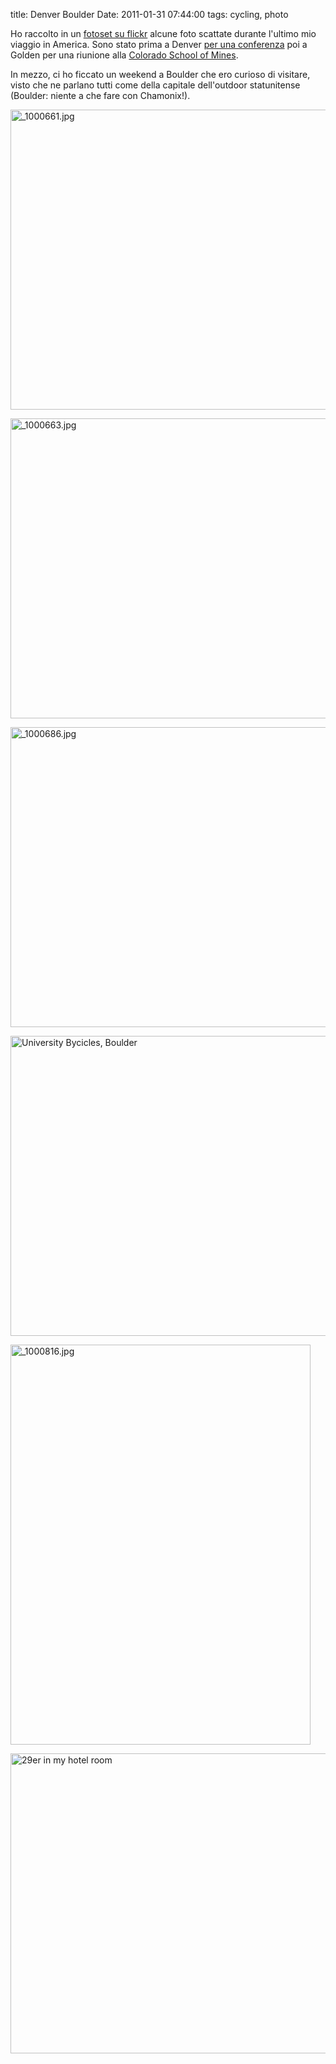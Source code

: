 title: Denver Boulder
Date: 2011-01-31 07:44:00
tags: cycling, photo
 

Ho raccolto in un [fotoset su flickr](http://www.flickr.com/photos/aadm/sets/72157625939538354/with/5401468735/) alcune foto scattate durante l'ultimo mio viaggio in America. Sono stato prima a Denver [per una conferenza](http://www.seg.org/events/annual-meeting/denver2010/annual-mtg-intl-showcase) poi a Golden per una riunione alla [Colorado School of Mines](http://crusher.mines.edu/).  
  
In mezzo, ci ho ficcato un weekend a Boulder che ero curioso di visitare, visto che ne parlano tutti come della capitale dell'outdoor statunitense (Boulder: niente a che fare con Chamonix!).  
  
<a href="http://www.flickr.com/photos/aadm/5401956486/" title="_1000661.jpg by aadm, on Flickr"><img src="http://farm6.staticflickr.com/5172/5401956486_484f0e65c1_z.jpg" width="640" height="480" alt="_1000661.jpg"></a>

<a href="http://www.flickr.com/photos/aadm/5401362155/" title="_1000663.jpg by aadm, on Flickr"><img src="http://farm6.staticflickr.com/5294/5401362155_b4981e47f5_z.jpg" width="640" height="480" alt="_1000663.jpg"></a>

<a href="http://www.flickr.com/photos/aadm/5401375637/" title="_1000686.jpg by aadm, on Flickr"><img src="http://farm6.staticflickr.com/5095/5401375637_b1dd6a4e70_z.jpg" width="640" height="480" alt="_1000686.jpg"></a>

<a href="http://www.flickr.com/photos/aadm/5401440243/" title="University Bycicles, Boulder by aadm, on Flickr"><img src="http://farm6.staticflickr.com/5252/5401440243_68c16e70cf_z.jpg" width="640" height="480" alt="University Bycicles, Boulder"></a>

<a href="http://www.flickr.com/photos/aadm/5401449807/" title="_1000816.jpg by aadm, on Flickr"><img src="http://farm6.staticflickr.com/5255/5401449807_aba6082c95_z.jpg" width="480" height="640" alt="_1000816.jpg"></a>

<a href="http://www.flickr.com/photos/aadm/5402059066/" title="29er in my hotel room by aadm, on Flickr"><img src="http://farm6.staticflickr.com/5014/5402059066_6e536e8029_z.jpg" width="640" height="480" alt="29er in my hotel room"></a>

  

